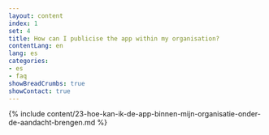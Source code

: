 ```yaml
---
layout: content
index: 1
set: 4
title: How can I publicise the app within my organisation?
contentLang: en
lang: es
categories:
- es
- faq
showBreadCrumbs: true
showContact: true
---
```

{% include content/23-hoe-kan-ik-de-app-binnen-mijn-organisatie-onder-de-aandacht-brengen.md %}
